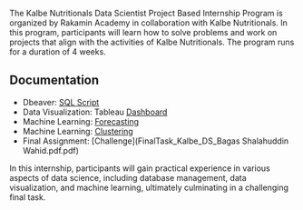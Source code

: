 The Kalbe Nutritionals Data Scientist Project Based Internship Program is organized by Rakamin Academy in collaboration with Kalbe Nutritionals. In this program, participants will learn how to solve problems and work on projects that align with the activities of Kalbe Nutritionals. The program runs for a duration of 4 weeks.

## Documentation
- Dbeaver: [SQL Script](sql-query.txt)
- Data Visualization: Tableau [Dashboard]()
- Machine Learning: [Forecasting](kalbe-ml-time-series.ipynb)
- Machine Learning: [Clustering](kalbe-clustering.ipynb)
- Final Assignment: [Challenge](FinalTask_Kalbe_DS_Bagas Shalahuddin Wahid.pdf.pdf)

In this internship, participants will gain practical experience in various aspects of data science, including database management, data visualization, and machine learning, ultimately culminating in a challenging final task.
